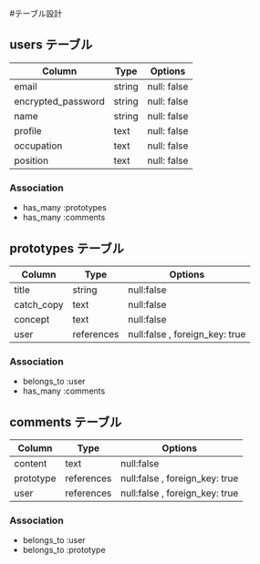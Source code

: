 #テーブル設計

## users テーブル

| Column             | Type   | Options     |
| -------------------| -------| ----------- |
| email              | string | null: false |
| encrypted_password | string | null: false |
| name               | string | null: false |
| profile            | text   | null: false |
| occupation         | text   | null: false |
| position           | text   | null: false |

### Association
- has_many :prototypes
- has_many :comments

## prototypes テーブル

| Column     | Type       | Options                        |
| -----------| ---------- | ------------------------------ |
| title      | string     | null:false                     |
| catch_copy | text       | null:false                     |
| concept    | text       | null:false                     |
| user       | references | null:false , foreign_key: true |

### Association
- belongs_to :user
- has_many :comments

## comments テーブル

| Column     | Type       | Options                        |
| -----------| ---------- | ------------------------------ |
| content    | text       | null:false                     |
| prototype  | references | null:false , foreign_key: true |
| user       | references | null:false , foreign_key: true |

### Association
- belongs_to :user
- belongs_to :prototype
